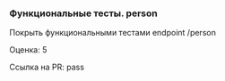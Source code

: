 ### Функциональные тесты. person

Покрыть функциональными тестами endpoint /person 

Оценка: 5

Ссылка на PR: pass
